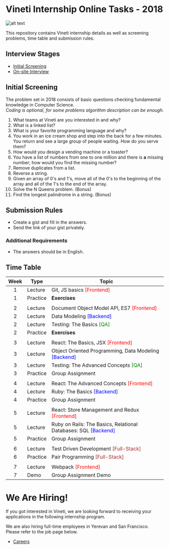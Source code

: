 # Vineti Internship Online Tasks - 2018

![alt text](https://vineti.com/content/uploads/2017/06/logo.png "Vineti")


This repository contains Vineti internship details as well as screening problems, time table and submission rules.

## Interview Stages

- [Initial Screening](#initial-screening)
- [On-site Interview]()

## Initial Screening
The problem set in 2018 consists of basic questions checking fundamental knowledge in Computer Science.\
_Coding is optional, for some problems algorithm description can be enough._

1. What teams at Vineti are you interested in and why?
2. What is a linked list?
3. What is your favorite programming language and why?
4. You work in an ice cream shop and step into the back for a few minutes. You return and see a large group of people waiting. How do you serve them?
5. How would you design a vending machine or a toaster?
6. You have a list of numbers from one to one million and there is __a__ missing number; how would you find the missing number?
7. Remove duplicates from a list.
8. Reverse a string.
9. Given an array of 0's and 1's, move all of the 0's to the beginning of the array and all of the 1's to the end of the array.
10. Solve the N Queens problem. (Bonus)
11. Find the longest palindrome in a string. (Bonus)

## Submission Rules

- Create a gist and fill in the answers.
- Send the link of your gist privately.

### Additional Requirements
- The answers should be in English.


## Time Table

Week  | Type     | Topic
:----:|----------|--------
1 | Lecture  | Git, JS basics <span style="color: red">[Frontend]</span>
1 | Practice | __Exercises__
  |          |
2 | Lecture  | Document Object Model API, ES7 <span style="color: red">[Frontend]</span>
2 | Lecture  | Data Modeling <span style="color: blue">[Backend]</span>
2 | Lecture  | Testing: The Basics <span style="color: green">[QA]</span>
2 | Practice | __Exercises__
  |          |
3 | Lecture  | React: The Basics, JSX <span style="color: red">[Frontend]</span>
3 | Lecture  | Object Oriented Programming, Data Modeling <span style="color: blue">[Backend]</span>
3 | Lecture  | Testing: The Advanced Concepts <span style="color: green">[QA]</span>
3 | Practice | Group Assignment
  |          |
4 | Lecture  | React: The Advanced Concepts <span style="color: red">[Frontend]</span>
4 | Lecture  | Ruby: The Basics <span style="color: blue">[Backend]</span>
4 | Practice | Group Assignment
  |          |
5 | Lecture  | React: Store Management and Redux <span style="color: red">[Frontend]</span>
5 | Lecture  | Ruby on Rails: The Basics, Relational Databases: SQL <span style="color: blue">[Backend]</span>
5 | Practice | Group Assignment
  |          |
6 | Lecture  | Test Driven Development <span style="color: brown">[Full-Stack]</span>
6 | Practice | Pair Programming <span style="color: brown">[Full-Stack]</span>
  |          |
7 | Lecture  | Webpack <span style="color: red">[Frontend]</span>
7 | Demo     | Group Assignment Demo


# We Are Hiring!
If you got interested in Vineti, we are looking forward to receiving your applications in the following internship program.

We are also hiring full-time employees in Yerevan and San Francisco. Please refer to the job page below.

* [Careers](https://vineti.com/careers/)